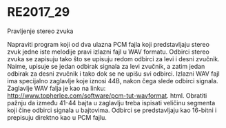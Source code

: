 # RE2017_29
Pravljenje stereo zvuka


Napraviti program koji od dva ulazna PCM fajla koji predstavljaju stereo zvuk jedne iste
melodije pravi izlazni fajl u WAV formatu. Odbirci stereo zvuka se zapisuju tako što se upisuju
redom odbirci za levi i desni zvučnik. Naime, upisuje se jedan odbirak signala za levi zvučnik,
a zatim jedan odbirak za desni zvučnik i tako dok se ne upišu svi odbirci.
Izlazni WAV fajl ima specijalno zaglavlje koje iznosi 44B, nakon čega slede odbirci signala.
Zaglavlje WAV falja je kao na linku: http://www.topherlee.com/software/pcm-tut-wavformat.
html. Obratiti pažnju da između 41-44 bajta u zaglavlju treba ispisati veličinu segmenta koji
čine odbirci signala u bajtovima. Odbirci se predstavljaju kao 16-bitni i prepisuju direktno kao
u PCM fajlu.

